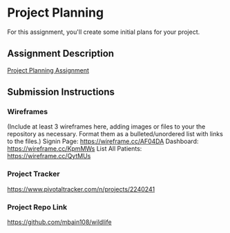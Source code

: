 # Project Planning
For this assignment, you'll create some initial plans for your project.

## Assignment Description
[Project Planning Assignment](https://education.launchcode.org/liftoff/assignments/planning/)

## Submission Instructions

### Wireframes

(Include at least 3 wireframes here, adding images or files to your the repository as necessary. Format them as a bulleted/unordered list with links to the files.)
Signin Page: https://wireframe.cc/AF04DA
Dashboard: https://wireframe.cc/KpmMWs
List All Patients: https://wireframe.cc/QytMUs

### Project Tracker

https://www.pivotaltracker.com/n/projects/2240241

### Project Repo Link

https://github.com/mbain108/wildlife
